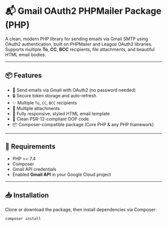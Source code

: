 # 📬 Gmail OAuth2 PHPMailer Package (PHP)

A clean, modern PHP library for sending emails via Gmail SMTP using OAuth2 authentication, built on PHPMailer and League OAuth2 libraries.
Supports multiple **To**, **CC**, **BCC** recipients, file attachments, and beautiful HTML email bodies.

---

## 📦 Features

- 📧 Send emails via Gmail with OAuth2 (no password needed)
- 🔒 Secure token storage and auto-refresh
- ✨ Multiple `To`, `CC`, `BCC` recipients
- 📎 Multiple attachments
- 📑 Fully responsive, styled HTML email template
- 💪 Clean PSR-12-compliant OOP code
- 📦 Composer-compatible package (Core PHP & any PHP framework)

---

## 🔧 Requirements

- PHP >= 7.4
- Composer
- Gmail API credentials
- Enabled **Gmail API** in your Google Cloud project

---

## 📥 Installation

Clone or download the package, then install dependencies via Composer:

```bash
composer install
```

